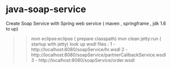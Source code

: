 java-soap-service
=================

Create Soap Service with Spring web service ( maven , springframe , jdk 1.6 to up)

>> mvn eclipse:eclipse  ( prepare classpath)
>> mvn clean jetty:run ( startup with jetty)
>> look up wsdl files :
1 - http://localhost:8080/soapService/hr.wsdl
2 - http://localhost:8080/soapService/partnerCallbackService.wsdl
3 - http://localhost:8080/soapService/order.wsdl


